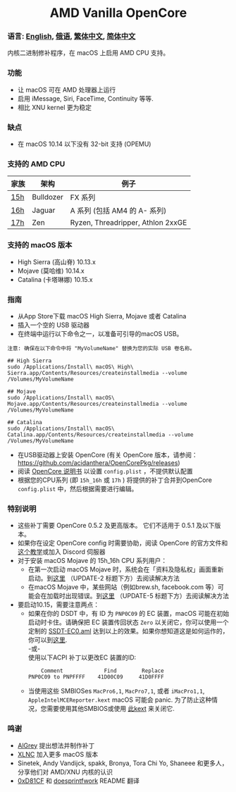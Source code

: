 <span align="center">
<h1>AMD Vanilla OpenCore</h1>
</span>

### 语言: [English](../README.md), [俄语](./README_RUS.md), [繁体中文](./README_CHT.md), [简体中文](current)
内核二进制修补程序，在 macOS 上启用 AMD CPU 支持。
### 功能
- 让 macOS 可在 AMD 处理器上运行
- 启用 iMessage, Siri, FaceTime, Continuity 等等.
- 相比 XNU kernel 更为稳定

### 缺点
- 在 macOS 10.14 以下没有 32-bit 支持 (OPEMU)

### 支持的 AMD CPU
| 家族 | 架构| 例子 |
|--------|---------|----------|
|   [15h](https://github.com/AMD-OSX/AMD_Vanilla/tree/opencore/15h_16h)  | Bulldozer | FX 系列|
|   [16h](https://github.com/AMD-OSX/AMD_Vanilla/tree/opencore/15h_16h)  | Jaguar | A 系列 (包括 AM4 的 A- 系列) |
|   [17h](https://github.com/AMD-OSX/AMD_Vanilla/tree/opencore/17h) | Zen | Ryzen, Threadripper, Athlon 2xxGE | <br />

### 支持的 macOS 版本
- High Sierra (高山脊) 10.13.x
- Mojave (莫哈维) 10.14.x
- Catalina (卡塔琳娜) 10.15.x

### 指南
- 从App Store下载 macOS High Sierra, Mojave 或者 Catalina
- 插入一个空的 USB 驱动器
- 在终端中运行以下命令之一，以准备可引导的macOS USB。
```
注意: 确保在以下命令中将 "MyVolumeName" 替换为您的实际 USB 卷名称。

## High Sierra
sudo /Applications/Install\ macOS\ High\ Sierra.app/Contents/Resources/createinstallmedia --volume /Volumes/MyVolumeName

## Mojave
sudo /Applications/Install\ macOS\ Mojave.app/Contents/Resources/createinstallmedia --volume /Volumes/MyVolumeName

## Catalina
sudo /Applications/Install\ macOS\ Catalina.app/Contents/Resources/createinstallmedia --volume /Volumes/MyVolumeName
```
- 在USB驱动器上安装 OpenCore (有关 OpenCore 版本，请参阅：https://github.com/acidanthera/OpenCorePkg/releases)
- 阅读 [OpenCore 说明书](https://github.com/acidanthera/OpenCorePkg/blob/master/Docs/Configuration.pdf) 以设置 `config.plist` ，不提供默认配置
- 根据您的CPU系列 (即 `15h_16h` 或 `17h` ) 将提供的补丁合并到OpenCore `config.plist` 中，然后根据需要进行编辑。

### 特别说明
- 这些补丁需要 OpenCore 0.5.2 及更高版本。 它们不适用于 0.5.1 及以下版本。
- 如果你在设定 OpenCore config 时需要协助，阅读 OpenCore 的官方文件和[这个教学](https://khronokernel-2.gitbook.io/opencore-vanilla-desktop-guide/)或加入 Discord 伺服器
- 对于安装 macOS Mojave 的 15h_16h CPU 系列用户：
  - 在第一次启动 macOS Mojave 时，系统会在「资料及隐私权」画面重新启动。到[这里](https://www.insanelymac.com/forum/topic/335877-amd-mojave-kernel-development-and-testing/?do=findComment&comment=2658085) （UPDATE-2 标题下方）去阅读解决方法
  - 在macOS Mojave 中，某些网站（例如brew.sh, facebook.com 等）可能会在加载时出现错误。到[这里](https://www.insanelymac.com/forum/topic/335877-amd-mojave-kernel-development-and-testing/?do=findComment&comment=2661857) （UPDATE-5 标题下方）去阅读解决方法
- 要启动10.15，需要注意两点：
  - 如果在你的 DSDT 中，有 ID 为 `PNP0C09` 的 EC 装置，macOS 可能在初始启动时卡住。请确保把 EC 装置传回状态 `Zero` 以关闭它，你可以使用一个定制的 [SSDT-EC0.aml](../Extra/SSDT-EC0.aml) 达到以上的效果。如果你想知道这是如何运作的，你可以到[这里](https://github.com/acidanthera/OpenCorePkg/blob/5e020bb06b33f12fa8b404cc3d1effaa5fbc00ea/Docs/AcpiSamples/SSDT-EC.dsl#L33). <br> -或- <br> 使用以下ACPI 补丁以更改EC 装置的ID:
    ```
        Comment             Find        Replace
    PNP0C09 to PNPFFFF    41D00C09     41D0FFFF
    ```
  - 当使用这些 SMBIOSes `MacPro6,1`, `MacPro7,1`, 或者 `iMacPro1,1`, `AppleIntelMCEReporter.kext` macOS 可能会 panic. 为了防止这种情况，您需要使用其他SMBIOS或使用 [此kext](../Extra/) 来关闭它.

### 鸣谢
- [AlGrey](https://github.com/AlGreyy) 提出想法并制作补丁
- [XLNC](https://github.com/XLNCs) 加入更多 macOS 版本
- Sinetek, Andy Vandijck, spakk, Bronya, Tora Chi Yo, Shaneee 和更多人，分享他们对 AMD/XNU 内核的认识 
- [0xD81CF](https://github.com/0xD81CF) 和 [doesprintfwork](https://github.com/doesprintfwork) README 翻译
